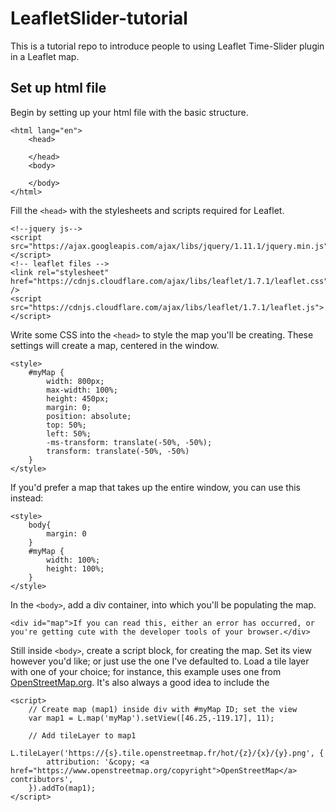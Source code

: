 # LeafletSlider-tutorial
This is a tutorial repo to introduce people to using Leaflet Time-Slider plugin in a Leaflet map.

## Set up html file
Begin by setting up your html file with the basic structure.

    <html lang="en">
        <head>

        </head>
        <body>

        </body>
    </html>

Fill the `<head>` with the stylesheets and scripts required for Leaflet.

    <!--jquery js-->
    <script src="https://ajax.googleapis.com/ajax/libs/jquery/1.11.1/jquery.min.js"></script>
    <!-- leaflet files -->
    <link rel="stylesheet" href="https://cdnjs.cloudflare.com/ajax/libs/leaflet/1.7.1/leaflet.css" />
    <script src="https://cdnjs.cloudflare.com/ajax/libs/leaflet/1.7.1/leaflet.js"></script>

Write some CSS into the `<head>` to style the map you'll be creating. These settings will create a map, centered in the window.

    <style>
        #myMap {
            width: 800px;
            max-width: 100%;
            height: 450px;
            margin: 0;
            position: absolute;
            top: 50%;
            left: 50%;
            -ms-transform: translate(-50%, -50%);
            transform: translate(-50%, -50%)
        }
    </style>

If you'd prefer a map that takes up the entire window, you can use this instead:

    <style>
        body{
            margin: 0
        }
        #myMap {
            width: 100%;
            height: 100%;
        }
    </style>

In the `<body>`, add a div container, into which you'll be populating the map.

    <div id="map">If you can read this, either an error has occurred, or you're getting cute with the developer tools of your browser.</div>

Still inside `<body>`, create a script block, for creating the map. Set its view however you'd like; or just use the one I've defaulted to. Load a tile layer with one of your choice; for instance, this example uses one from [OpenStreetMap.org](https://www.openstreetmap.org/). It's also always a good idea to include the

    <script>
        // Create map (map1) inside div with #myMap ID; set the view
        var map1 = L.map('myMap').setView([46.25,-119.17], 11);

        // Add tileLayer to map1
        L.tileLayer('https://{s}.tile.openstreetmap.fr/hot/{z}/{x}/{y}.png', {
            attribution: '&copy; <a href="https://www.openstreetmap.org/copyright">OpenStreetMap</a> contributors',
        }).addTo(map1);
    </script>
